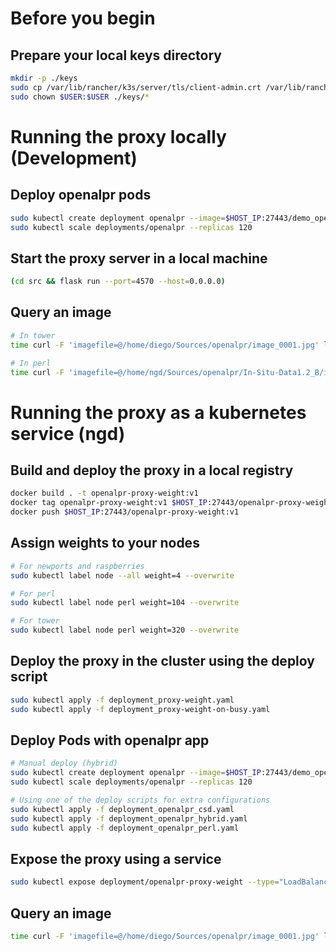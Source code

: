 # Before you begin

## Prepare your local keys directory

```bash
mkdir -p ./keys
sudo cp /var/lib/rancher/k3s/server/tls/client-admin.crt /var/lib/rancher/k3s/server/tls/client-admin.key /var/lib/rancher/k3s/server/tls/server-ca.crt ~/.ssh/id_rsa ./keys/
sudo chown $USER:$USER ./keys/*
```

# Running the proxy locally (Development)

## Deploy openalpr pods

```bash
sudo kubectl create deployment openalpr --image=$HOST_IP:27443/demo_openalpr
sudo kubectl scale deployments/openalpr --replicas 120
```

## Start the proxy server in a local machine
```bash
(cd src && flask run --port=4570 --host=0.0.0.0)
```

## Query an image

```bash
# In tower
time curl -F 'imagefile=@/home/diego/Sources/openalpr/image_0001.jpg' localhost:4570/forward/recognize

# In perl
time curl -F 'imagefile=@/home/ngd/Sources/openalpr/In-Situ-Data1.2_B/image_0001.jpg' localhost:4570/forward/recognize
```

# Running the proxy as a kubernetes service (ngd)

## Build and deploy the proxy in a local registry

```bash
docker build . -t openalpr-proxy-weight:v1
docker tag openalpr-proxy-weight:v1 $HOST_IP:27443/openalpr-proxy-weight:v1
docker push $HOST_IP:27443/openalpr-proxy-weight:v1
```

## Assign weights to your nodes

```bash
# For newports and raspberries
sudo kubectl label node --all weight=4 --overwrite

# For perl
sudo kubectl label node perl weight=104 --overwrite

# For tower
sudo kubectl label node perl weight=320 --overwrite
```

## Deploy the proxy in the cluster using the deploy script

```bash
sudo kubectl apply -f deployment_proxy-weight.yaml
sudo kubectl apply -f deployment_proxy-weight-on-busy.yaml
```

## Deploy Pods with openalpr app

```bash
# Manual deploy (hybrid)
sudo kubectl create deployment openalpr --image=$HOST_IP:27443/demo_openalpr
sudo kubectl scale deployments/openalpr --replicas 120

# Using one of the deploy scripts for extra configurations
sudo kubectl apply -f deployment_openalpr_csd.yaml
sudo kubectl apply -f deployment_openalpr_hybrid.yaml
sudo kubectl apply -f deployment_openalpr_perl.yaml
```

## Expose the proxy using a service

```bash
sudo kubectl expose deployment/openalpr-proxy-weight --type="LoadBalancer" --port 4570
```

## Query an image

```bash
time curl -F 'imagefile=@/home/diego/Sources/openalpr/image_0001.jpg' localhost:4570/forward/recognize
```
